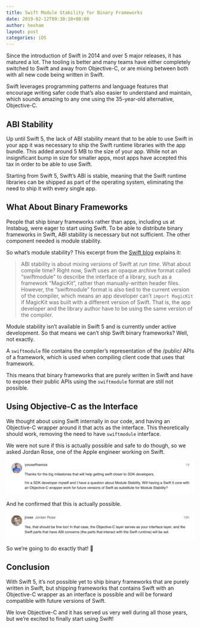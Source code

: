 ```yaml
---
title: Swift Module Stability for Binary Frameworks
date: 2019-02-12T09:30:10+00:00
author: hesham
layout: post
categories: iOS
---
```


Since the introduction of Swift in 2014 and over 5 major releases, it has matured a lot. The tooling is better and many teams have either completely switched to Swift and away from Objective-C, or are mixing between both with all new code being written in Swift.

Swift leverages programming patterns and language features that encourage writing safer code that’s also easier to understand and maintain, which sounds amazing to any one using the 35-year-old alternative, Objective-C.

## ABI Stability
Up until Swift 5, the lack of ABI stability meant that to be able to use Swift in your app it was necessary to ship the Swift runtime libraries with the app bundle. This added around 5 MB to the size of your app. While not an insignificant bump in size for smaller apps, most apps have accepted this tax in order to be able to use Swift.

Starting from Swift 5, Swift’s ABI is stable, meaning that the Swift runtime libraries can be shipped as part of the operating system, eliminating the need to ship it with every single app.

## What About Binary Frameworks
People that ship binary frameworks rather than apps, including us at Instabug, were eager to start using Swift. To be able to distribute binary frameworks in Swift, ABI stability is necessary but not sufficient. The other component needed is module stability.

So what’s module stability? This excerpt from the [Swift blog](https://swift.org/blog/abi-stability-and-more/) explains it:

> ABI stability is about mixing versions of Swift at _run time_. What about compile time? Right now, Swift uses an opaque archive format called “swiftmodule” to describe the interface of a library, such as a framework “MagicKit”, rather than manually-written header files. However, the “swiftmodule” format is also tied to the current version of the compiler, which means an app developer can’t `import MagicKit` if MagicKit was built with a different version of Swift. That is, the app developer and the library author have to be using the same version of the compiler.

Module stability isn’t available in Swift 5 and is currently under active development. So that means we can’t ship Swift binary frameworks? Well, not exactly.

A `swiftmodule` file contains the compiler’s representation of the /public/ APIs of a framework, which is used when compiling client code that uses that framework.

This means that binary frameworks that are purely written in Swift and have to expose their public APIs using the `swiftmodule` format are still not possible. 

## Using Objective-C as the Interface
We thought about using Swift internally in our code, and having an Objective-C wrapper around it that acts as the interface. This theoretically should work, removing the need to have `swiftmodule` interface.

We were not sure if this is actually possible and safe to do though, so we asked Jordan Rose, one of the Apple engineer working on Swift.

![question-to-jrose](/images/ct0yVGXrg4Yv7Jxos7Ck.png)

And he confirmed that this is actually possible.

![answer-from-jrose](/images/dNdgCtgkbBXmmeWx2bI9.png)

So we’re going to do exactly that! 🎉

## Conclusion
With Swift 5, it’s not possible yet to ship binary frameworks that are purely written in Swift, but shipping frameworks that contains Swift with an Objective-C wrapper as an interface is possible and will be forward compatible with future versions of Swift.

We love Objective-C and it has served us very well during all those years, but we’re excited to finally start using Swift!
